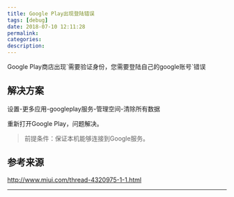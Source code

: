```yaml
---
title: Google Play出现登陆错误
tags: [debug]
date: 2018-07-10 12:11:28
permalink:
categories:
description:
---
```

<p class="description">Google Play商店出现`需要验证身份，您需要登陆自己的google账号`错误</p>

<!-- more -->

## 解决方案

设置-更多应用-googleplay服务-管理空间-清除所有数据

重新打开Google Play，问题解决。

> 前提条件：保证本机能够连接到Google服务。 

## 参考来源

http://www.miui.com/thread-4320975-1-1.html

<hr />